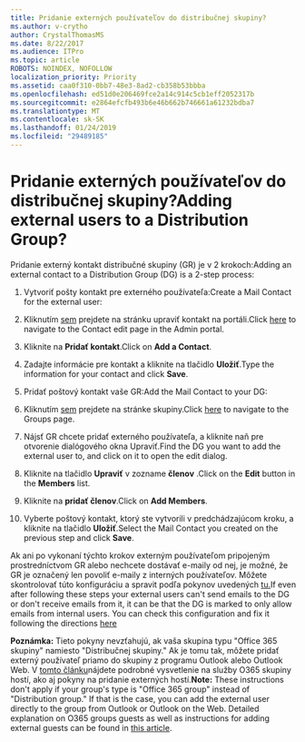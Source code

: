 ```yaml
---
title: Pridanie externých používateľov do distribučnej skupiny?
ms.author: v-crytho
author: CrystalThomasMS
ms.date: 8/22/2017
ms.audience: ITPro
ms.topic: article
ROBOTS: NOINDEX, NOFOLLOW
localization_priority: Priority
ms.assetid: caa0f310-0bb7-48e3-8ad2-cb358b53bbba
ms.openlocfilehash: ed51d0e206469fce2a14c914c5cb1eff2052317b
ms.sourcegitcommit: e2864efcfb493b6e46b662b746661a61232bdba7
ms.translationtype: MT
ms.contentlocale: sk-SK
ms.lasthandoff: 01/24/2019
ms.locfileid: "29489185"
---
```

# <a name="adding-external-users-to-a-distribution-group"></a><span data-ttu-id="ad186-102">Pridanie externých používateľov do distribučnej skupiny?</span><span class="sxs-lookup"><span data-stu-id="ad186-102">Adding external users to a Distribution Group?</span></span>

<span data-ttu-id="ad186-103">Pridanie externý kontakt distribučné skupiny (GR) je v 2 krokoch:</span><span class="sxs-lookup"><span data-stu-id="ad186-103">Adding an external contact to a Distribution Group (DG) is a 2-step process:</span></span>
  
1. <span data-ttu-id="ad186-104">Vytvoriť pošty kontakt pre externého používateľa:</span><span class="sxs-lookup"><span data-stu-id="ad186-104">Create a Mail Contact for the external user:</span></span>
    
1. <span data-ttu-id="ad186-105">Kliknutím [sem](https://support.office.com/article/https://portal.office.com/adminportal/home.aspx#/Contact) prejdete na stránku upraviť kontakt na portáli.</span><span class="sxs-lookup"><span data-stu-id="ad186-105">Click [here](https://support.office.com/article/https://portal.office.com/adminportal/home.aspx#/Contact) to navigate to the Contact edit page in the Admin portal.</span></span> 
    
2. <span data-ttu-id="ad186-106">Kliknite na **Pridať kontakt**.</span><span class="sxs-lookup"><span data-stu-id="ad186-106">Click on **Add a Contact**.</span></span>
    
3. <span data-ttu-id="ad186-107">Zadajte informácie pre kontakt a kliknite na tlačidlo **Uložiť**.</span><span class="sxs-lookup"><span data-stu-id="ad186-107">Type the information for your contact and click **Save**.</span></span>
    
2. <span data-ttu-id="ad186-108">Pridať poštový kontakt vaše GR:</span><span class="sxs-lookup"><span data-stu-id="ad186-108">Add the Mail Contact to your DG:</span></span>
    
1. <span data-ttu-id="ad186-109">Kliknutím [sem](https://support.office.com/article/https://portal.office.com/adminportal/home.aspx#/groups) prejdete na stránke skupiny.</span><span class="sxs-lookup"><span data-stu-id="ad186-109">Click [here](https://support.office.com/article/https://portal.office.com/adminportal/home.aspx#/groups) to navigate to the Groups page.</span></span> 
    
2. <span data-ttu-id="ad186-110">Nájsť GR chcete pridať externého používateľa, a kliknite naň pre otvorenie dialógového okna Upraviť.</span><span class="sxs-lookup"><span data-stu-id="ad186-110">Find the DG you want to add the external user to, and click on it to open the edit dialog.</span></span>
    
3. <span data-ttu-id="ad186-111">Kliknite na tlačidlo **Upraviť** v zozname **členov** .</span><span class="sxs-lookup"><span data-stu-id="ad186-111">Click on the **Edit** button in the **Members** list.</span></span> 
    
4. <span data-ttu-id="ad186-112">Kliknite na **pridať členov**.</span><span class="sxs-lookup"><span data-stu-id="ad186-112">Click on **Add Members**.</span></span>
    
5. <span data-ttu-id="ad186-113">Vyberte poštový kontakt, ktorý ste vytvorili v predchádzajúcom kroku, a kliknite na tlačidlo **Uložiť**.</span><span class="sxs-lookup"><span data-stu-id="ad186-113">Select the Mail Contact you created on the previous step and click **Save**.</span></span>
    
<span data-ttu-id="ad186-p101">Ak ani po vykonaní týchto krokov externým používateľom pripojeným prostredníctvom GR alebo nechcete dostávať e-maily od nej, je možné, že GR je označený len povoliť e-maily z interných používateľov. Môžete skontrolovať túto konfiguráciu a spravit podľa pokynov uvedených [tu.](https://support.office.com/article/https://support.office.com/article/Fix-email-delivery-issues-for-error-code-5-7-133-in-Office-365-991abc19-7756-438f-abcb-39f69b80f284.aspx)</span><span class="sxs-lookup"><span data-stu-id="ad186-p101">If even after following these steps your external users can't send emails to the DG or don't receive emails from it, it can be that the DG is marked to only allow emails from internal users. You can check this configuration and fix it following the directions [here](https://support.office.com/article/https://support.office.com/article/Fix-email-delivery-issues-for-error-code-5-7-133-in-Office-365-991abc19-7756-438f-abcb-39f69b80f284.aspx)</span></span>
  
 <span data-ttu-id="ad186-p102">**Poznámka:** Tieto pokyny nevzťahujú, ak vaša skupina typu "Office 365 skupiny" namiesto "Distribučnej skupiny." Ak je tomu tak, môžete pridať externý používateľ priamo do skupiny z programu Outlook alebo Outlook Web. V [tomto článku](https://support.office.com/article/https://support.office.com/article/Guest-access-in-Office-365-Groups-bfc7a840-868f-4fd6-a390-f347bf51aff6.aspx)nájdete podrobné vysvetlenie na služby O365 skupiny hostí, ako aj pokyny na pridanie externých hostí.</span><span class="sxs-lookup"><span data-stu-id="ad186-p102">**Note:** These instructions don't apply if your group's type is "Office 365 group" instead of "Distribution group." If that is the case, you can add the external user directly to the group from Outlook or Outlook on the Web. Detailed explanation on O365 groups guests as well as instructions for adding external guests can be found in [this article](https://support.office.com/article/https://support.office.com/article/Guest-access-in-Office-365-Groups-bfc7a840-868f-4fd6-a390-f347bf51aff6.aspx).</span></span>
  

